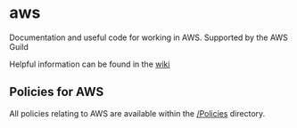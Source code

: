 # aws
Documentation and useful code for working in AWS. Supported by the AWS Guild

Helpful information can be found in the [wiki](https://github.com/UKHO/aws/wiki)

## Policies for AWS
All policies relating to AWS are available within the [/Policies](/Policies) directory.
